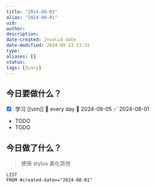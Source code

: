 ```yaml
---
title: "2024-08-01"
alias: "2024-08-01"
uid: 
author: 
description: 
date-created: Invalid date
date-modified: 2024-09-13 11:31
type: 
aliases: []
status: 
tags: [diary]
---
```


## 今日要做什么？

- [x] 学习 [[vim]] 🔁 every day 🛫 2024-08-05 ✅ 2024-08-01
- TODO
- TODO

## 今日做了什么？

> 使用 stylus 美化简悦

```dataviewjs
LIST
FROM #created-date=="2024-08-01"
```
